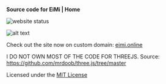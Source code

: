 **Source code for EiMi | Home**

![website status](![Website](https://img.shields.io/website?down_color=red&down_message=currently%20down&style=for-the-badge&up_color=blue&up_message=online&url=http%3A%2F%2Feimi.online))

![alt text][usehtml]

[usehtml]: https://forthebadge.com/images/badges/uses-html.svg "Written with HTML"


Check out the site now on custom domain: [eimi.online](http://eimi.online)


I DO NOT OWN MOST OF THE CODE FOR THREEJS. Source: https://github.com/mrdoob/three.js/tree/master


Licensed under the [MIT License](LICENSE)
